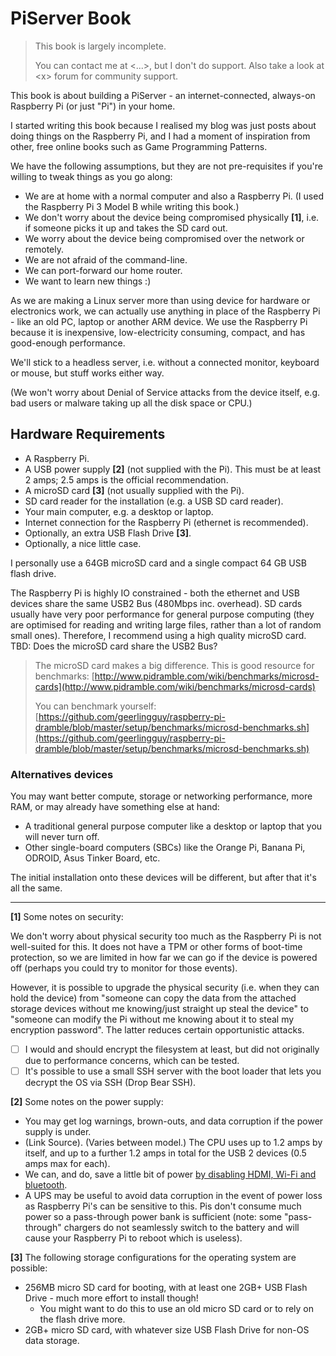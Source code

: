 # PiServer Book

> This book is largely incomplete.
>
> You can contact me at &lt;...&gt;, but I don't do support. Also take a look at &lt;x&gt; forum for community support.

This book is about building a PiServer - an internet-connected, always-on Raspberry Pi \(or just "Pi"\) in your home.

I started writing this book because I realised my blog was just posts about doing things on the Raspberry Pi, and I had a moment of inspiration from other, free online books such as Game Programming Patterns.

We have the following assumptions, but they are not pre-requisites if you're willing to tweak things as you go along:

* We are at home with a normal computer and also a Raspberry Pi. \(I used the Raspberry Pi 3 Model B while writing this book.\)
* We don't worry about the device being compromised physically **\[1\]**, i.e. if someone picks it up and takes the SD card out.
* We worry about the device being compromised over the network or remotely.
* We are not afraid of the command-line.
* We can port-forward our home router.
* We want to learn new things :\)

As we are making a Linux server more than using device for hardware or electronics work, we can actually use anything in place of the Raspberry Pi - like an old PC, laptop or another ARM device. We use the Raspberry Pi because it is inexpensive, low-electricity consuming, compact, and has good-enough performance.

We'll stick to a headless server, i.e. without a connected monitor, keyboard or mouse, but stuff works either way.

\(We won't worry about Denial of Service attacks from the device itself, e.g. bad users or malware taking up all the disk space or CPU.\)

## Hardware Requirements

* A Raspberry Pi.
* A USB power supply **\[2\]** \(not supplied with the Pi\). This must be at least 2 amps; 2.5 amps is the official recommendation.
* A microSD card **\[3\]** \(not usually supplied with the Pi\).
* SD card reader for the installation \(e.g. a USB SD card reader\).
* Your main computer, e.g. a desktop or laptop.
* Internet connection for the Raspberry Pi \(ethernet is recommended\).
* Optionally, an extra USB Flash Drive **\[3\]**.
* Optionally, a nice little case.

I personally use a 64GB microSD card and a single compact 64 GB USB flash drive.

The Raspberry Pi is highly IO constrained - both the ethernet and USB devices share the same USB2 Bus \(480Mbps inc. overhead\). SD cards usually have very poor performance for general purpose computing \(they are optimised for reading and writing large files, rather than a lot of random small ones\). Therefore, I recommend using a high quality microSD card. TBD: Does the microSD card share the USB2 Bus?

> The microSD card makes a big difference. This is good resource for benchmarks: [http://www.pidramble.com/wiki/benchmarks/microsd-cards](http://www.pidramble.com/wiki/benchmarks/microsd-cards)
>
> You can benchmark yourself: [https://github.com/geerlingguy/raspberry-pi-dramble/blob/master/setup/benchmarks/microsd-benchmarks.sh](https://github.com/geerlingguy/raspberry-pi-dramble/blob/master/setup/benchmarks/microsd-benchmarks.sh)

### Alternatives devices

You may want better compute, storage or networking performance, more RAM, or may already have something else at hand:

* A traditional general purpose computer like a desktop or laptop that you will never turn off.
* Other single-board computers \(SBCs\) like the Orange Pi, Banana Pi, ODROID, Asus Tinker Board, etc.

The initial installation onto these devices will be different, but after that it's all the same.

---

**\[1\]** Some notes on security:

We don't worry about physical security too much as the Raspberry Pi is not well-suited for this. It does not have a TPM or other forms of boot-time protection, so we are limited in how far we can go if the device is powered off \(perhaps you could try to monitor for those events\).

However, it is possible to upgrade the physical security \(i.e. when they can hold the device\) from "someone can copy the data from the attached storage devices without me knowing/just straight up steal the device" to "someone can modify the Pi without me knowing about it to steal my encryption password". The latter reduces certain opportunistic attacks.

* [ ] I would and should encrypt the filesystem at least, but did not originally due to performance concerns, which can be tested.
* [ ] It's possible to use a small SSH server with the boot loader that lets you decrypt the OS via SSH \(Drop Bear SSH\).

**\[2\]** Some notes on the power supply:

* You may get log warnings, brown-outs, and data corruption if the power supply is under.
* \(Link Source\). \(Varies between model.\) The CPU uses up to 1.2 amps by itself, and up to a further 1.2 amps in total for the USB 2 devices \(0.5 amps max for each\).
* We can, and do, save a little bit of power [by disabling HDMI, Wi-Fi and bluetooth](https://www.jeffgeerling.com/blogs/jeff-geerling/raspberry-pi-zero-power).
* A UPS may be useful to avoid data corruption in the event of power loss as Raspberry Pi's can be sensitive to this. Pis don't consume much power so a pass-through power bank is sufficient \(note: some "pass-through" chargers do not seamlessly switch to the battery and will cause your Raspberry Pi to reboot which is useless\).

**\[3\]** The following storage configurations for the operating system are possible:

* 256MB micro SD card for booting, with at least one 2GB+ USB Flash Drive - much more effort to install though!
  * You might want to do this to use an old micro SD card or to rely on the flash drive more.
* 2GB+ micro SD card, with whatever size USB Flash Drive for non-OS data storage.



